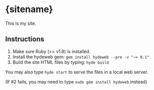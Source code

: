 {sitename}
==========

This is my site.


Instructions
------------

 1. Make sure Ruby (>= v1.8) is installed.
 2. Install the hydeweb gem: `gem install hydeweb --pre -v "~> 0.1"`
 3. Build the site HTML files by typing: `hyde build`

 You may also type `hyde start` to serve the files in a local web server.

 (If #2 fails, you may need to type `sudo gem install hydeweb` instead)


